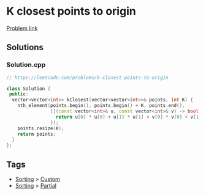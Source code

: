 # K closest points to origin

[Problem link](https://leetcode.com/problems/k-closest-points-to-origin)

## Solutions


### Solution.cpp
```cpp
// https://leetcode.com/problems/k-closest-points-to-origin

class Solution {
 public:
  vector<vector<int>> kClosest(vector<vector<int>>& points, int K) {
    nth_element(points.begin(), points.begin() + K, points.end(),
                [](const vector<int>& u, const vector<int>& v) -> bool {
                  return u[0] * u[0] + u[1] * u[1] < v[0] * v[0] + v[1] * v[1];
                });
    points.resize(K);
    return points;
  }
};
```
## Tags

* [Sorting](/README.md#Sorting) > [Custom](/README.md#Sorting-Custom)
* [Sorting](/README.md#Sorting) > [Partial](/README.md#Sorting-Partial)
